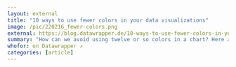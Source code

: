 ```yaml
---
layout: external
title: "10 ways to use fewer colors in your data visualizations"
image: /pic/220216_fewer-colors.png
external: https://blog.datawrapper.de/10-ways-to-use-fewer-colors-in-your-data-visualizations/
summary: "How can we avoid using twelve or so colors in a chart? Here are a few options."
whofor: on Datawrapper ↗
categories: [article]
---
```

